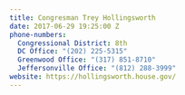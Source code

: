 ```yaml
---
title: Congresman Trey Hollingsworth
date: 2017-06-29 19:25:00 Z
phone-numbers:
  Congressional District: 8th
  DC Office: "(202) 225-5315"
  Greenwood Office: "(317) 851-8710"
  Jeffersonville Office: "(812) 288-3999"
website: https://hollingsworth.house.gov/
---
```


